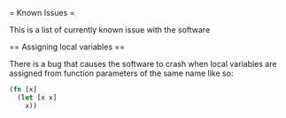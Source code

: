 = Known Issues =

This is a list of currently known issue with the software

== Assigning local variables ==

There is a bug that causes the software to crash when local variables are assigned from function 
parameters of the same name like so:

```clojure
(fn [x]
  (let [x x]
    x))
```

